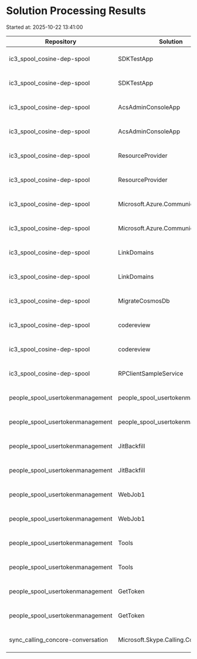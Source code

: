 # Solution Processing Results

Started at: 2025-10-22 13:41:00

| Repository | Solution | Task | Status | Timestamp |
|---|---|---|---|---|
| ic3_spool_cosine-dep-spool | SDKTestApp | task-restore-solution | SUCCESS | 2025-10-22 13:48:13 |
| ic3_spool_cosine-dep-spool | SDKTestApp | task-build-solution | SUCCESS | 2025-10-22 13:49:30 |
| ic3_spool_cosine-dep-spool | AcsAdminConsoleApp | task-restore-solution | SUCCESS | 2025-10-22 13:50:09 |
| ic3_spool_cosine-dep-spool | AcsAdminConsoleApp | task-build-solution | SUCCESS | 2025-10-22 13:50:22 |
| ic3_spool_cosine-dep-spool | ResourceProvider | task-restore-solution | SUCCESS | 2025-10-22 13:51:45 |
| ic3_spool_cosine-dep-spool | ResourceProvider | task-build-solution | FAIL | 2025-10-22 13:52:10 |
| ic3_spool_cosine-dep-spool | Microsoft.Azure.Communication.Email | task-restore-solution | SUCCESS | 2025-10-22 13:55:17 |
| ic3_spool_cosine-dep-spool | Microsoft.Azure.Communication.Email | task-build-solution | FAIL | 2025-10-22 13:57:46 |
| ic3_spool_cosine-dep-spool | LinkDomains | task-restore-solution | SUCCESS | 2025-10-22 14:02:36 |
| ic3_spool_cosine-dep-spool | LinkDomains | task-build-solution | SUCCESS | 2025-10-22 14:02:46 |
| ic3_spool_cosine-dep-spool | MigrateCosmosDb | task-restore-solution | FAIL | 2025-10-22 14:04:52 |
| ic3_spool_cosine-dep-spool | codereview | task-restore-solution | SUCCESS | 2025-10-22 14:05:36 |
| ic3_spool_cosine-dep-spool | codereview | task-build-solution | SUCCESS | 2025-10-22 14:05:48 |
| ic3_spool_cosine-dep-spool | RPClientSampleService | task-restore-solution | FAIL | 2025-10-22 14:06:04 |
| people_spool_usertokenmanagement | people_spool_usertokenmanagement | task-restore-solution | SUCCESS | 2025-10-22 14:07:12 |
| people_spool_usertokenmanagement | people_spool_usertokenmanagement | task-build-solution | SUCCESS | 2025-10-22 14:07:28 |
| people_spool_usertokenmanagement | JitBackfill | task-restore-solution | SUCCESS | 2025-10-22 14:13:36 |
| people_spool_usertokenmanagement | JitBackfill | task-build-solution | FAIL | 2025-10-22 14:13:48 |
| people_spool_usertokenmanagement | WebJob1 | task-restore-solution | SUCCESS | 2025-10-22 14:14:14 |
| people_spool_usertokenmanagement | WebJob1 | task-build-solution | SUCCESS | 2025-10-22 14:14:27 |
| people_spool_usertokenmanagement | Tools | task-restore-solution | SUCCESS | 2025-10-22 14:14:41 |
| people_spool_usertokenmanagement | Tools | task-build-solution | FAIL | 2025-10-22 14:14:57 |
| people_spool_usertokenmanagement | GetToken | task-restore-solution | SUCCESS | 2025-10-22 14:16:00 |
| people_spool_usertokenmanagement | GetToken | task-build-solution | SUCCESS | 2025-10-22 14:16:08 |
| sync_calling_concore-conversation | Microsoft.Skype.Calling.Conversation | task-restore-solution | SUCCESS | 2025-10-22 14:17:34 |